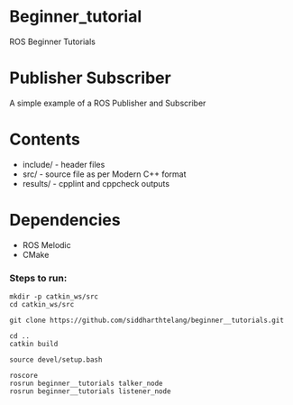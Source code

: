 # Beginner_tutorial
ROS Beginner Tutorials

# Publisher Subscriber
A simple example of a ROS Publisher and Subscriber

# Contents
- include/ - header files
- src/ - source file as per Modern C++ format
- results/ - cpplint and cppcheck outputs

# Dependencies
- ROS Melodic
- CMake

### Steps to run:
```
mkdir -p catkin_ws/src
cd catkin_ws/src

git clone https://github.com/siddharthtelang/beginner__tutorials.git

cd ..
catkin build

source devel/setup.bash

roscore
rosrun beginner__tutorials talker_node
rosrun beginner__tutorials listener_node

```
